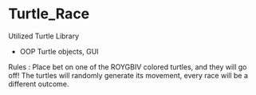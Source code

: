 # Turtle_Race
Utilized Turtle Library
  - OOP Turtle objects, GUI
  
  
  Rules :
Place  bet on one of the ROYGBIV colored turtles, and they will go off! 
The turtles will randomly generate its movement, every race will be a different outcome. 
